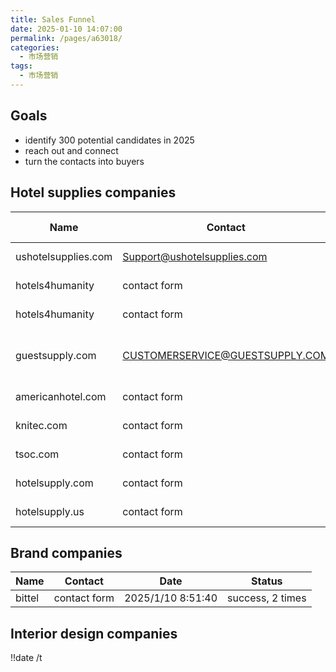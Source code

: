```yaml
---
title: Sales Funnel
date: 2025-01-10 14:07:00
permalink: /pages/a63018/
categories: 
  - 市场营销
tags: 
  - 市场营销
---
```


## Goals

- identify 300 potential candidates in 2025
- reach out and connect
- turn the contacts into buyers

## Hotel supplies companies

| Name                | Contact                         | Date              | Status             | Alarm Clock                  |
| ------------------- | ------------------------------- | ----------------- | ------------------ | ---------------------------- |
| ushotelsupplies.com | Support@ushotelsupplies.com     | 2025/1/10 8:51:40 | Success            | Category Unavailable         |
| hotels4humanity     | contact form                    | 2025/1/10 8:51:40 | CAPTCHA Failed     | Platform as seller           |
| hotels4humanity     | contact form                    | 2025/2/5 8:51:40  | CAPTCHA Success    | Platform as seller           |
| guestsupply.com     | CUSTOMERSERVICE@GUESTSUPPLY.COM | 2025/2/19 8:51:40 | email sent         | Alarm clocks, fully lined up |
| americanhotel.com   | contact form                    |                   | worth to register? |
| knitec.com          | contact form                    | 2025/01/22        | worth to register? |
| tsoc.com            | contact form                    | 2025/01/22        | worth to register? |
| hotelsupply.com     | contact form                    | 2025/02/19        | cannot log on      |
| hotelsupply.us      | contact form                    | 2025/02/19        | restricted access  |

## Brand companies

| Name   | Contact      | Date              | Status           |
| ------ | ------------ | ----------------- | ---------------- |
| bittel | contact form | 2025/1/10 8:51:40 | success, 2 times |

## Interior design companies

!!date /t
